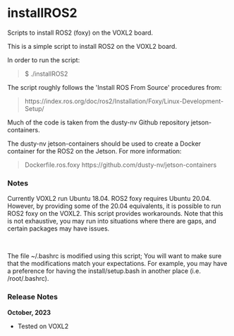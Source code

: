 # installROS2
Scripts to install ROS2 (foxy) on the VOXL2 board.

This is a simple script to install ROS2 on the VOXL2 board.

In order to run the script:

<blockquote>$ ./installROS2</blockquote>

The script roughly follows the 'Install ROS From Source' procedures from:

<blockquote>https://index.ros.org/doc/ros2/Installation/Foxy/Linux-Development-Setup/</blockquote>

Much of the code is taken from the dusty-nv Github repository jetson-containers. 

The dusty-nv jetson-containers should be used to create a Docker container for the ROS2 on the Jetson. For more information:

<blockquote>
Dockerfile.ros.foxy
https://github.com/dusty-nv/jetson-containers
</blockquote> 

<h3>Notes</h3>
Currently VOXL2 run Ubuntu 18.04. ROS2 foxy requires Ubuntu 20.04. However, by providing some of the 20.04 equivalents, it is possible to run ROS2 foxy on the VOXL2. This script provides workarounds. Note that this is not exhaustive, you may run into situations where there are gaps, and certain packages may have issues.  

<br><p>The file ~/.bashrc is modified using this script; You will want to make sure that the modifications match your expectations. For example, you may have a preference for having the install/setup.bash in another place (i.e. /root/.bashrc).
 

<h3>Release Notes</h3>

<b>October, 2023</b>
* Tested on VOXL2